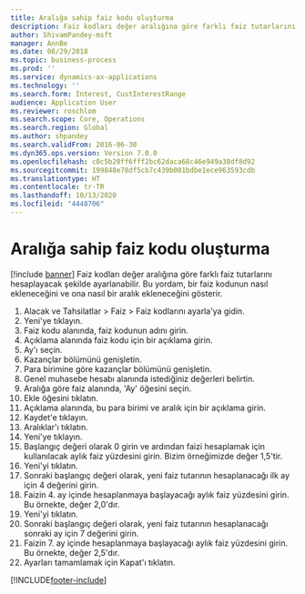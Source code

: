```yaml
---
title: Aralığa sahip faiz kodu oluşturma
description: Faiz kodları değer aralığına göre farklı faiz tutarlarını hesaplayacak şekilde ayarlanabilir.
author: ShivamPandey-msft
manager: AnnBe
ms.date: 08/29/2018
ms.topic: business-process
ms.prod: ''
ms.service: dynamics-ax-applications
ms.technology: ''
ms.search.form: Interest, CustInterestRange
audience: Application User
ms.reviewer: roschlom
ms.search.scope: Core, Operations
ms.search.region: Global
ms.author: shpandey
ms.search.validFrom: 2016-06-30
ms.dyn365.ops.version: Version 7.0.0
ms.openlocfilehash: c0c5b20ff6fff2bc62daca68c46e949a38df8d92
ms.sourcegitcommit: 199848e78df5cb7c439b001bdbe1ece963593cdb
ms.translationtype: HT
ms.contentlocale: tr-TR
ms.lasthandoff: 10/13/2020
ms.locfileid: "4448706"
---
```

# <a name="create-an-interest-code-with-a-range"></a>Aralığa sahip faiz kodu oluşturma

[!include [banner](../../includes/banner.md)]
Faiz kodları değer aralığına göre farklı faiz tutarlarını hesaplayacak şekilde ayarlanabilir. Bu yordam, bir faiz kodunun nasıl ekleneceğini ve ona nasıl bir aralık ekleneceğini gösterir.

1. Alacak ve Tahsilatlar > Faiz > Faiz kodlarını ayarla'ya gidin.
2. Yeni'ye tıklayın.
3. Faiz kodu alanında, faiz kodunun adını girin.
4. Açıklama alanında faiz kodu için bir açıklama girin.
5. Ay'ı seçin.
6. Kazançlar bölümünü genişletin.
7. Para birimine göre kazançlar bölümünü genişletin.
8. Genel muhasebe hesabı alanında istediğiniz değerleri belirtin.
9. Aralığa göre faiz alanında, 'Ay' öğesini seçin.
10. Ekle öğesini tıklatın.
11. Açıklama alanında, bu para birimi ve aralık için bir açıklama girin.
12. Kaydet'e tıklayın.
13. Aralıklar'ı tıklatın.
14. Yeni'ye tıklayın.
15. Başlangıç değeri olarak 0 girin ve ardından faizi hesaplamak için kullanılacak aylık faiz yüzdesini girin. Bizim örneğimizde değer 1,5'tir.
16. Yeni'yi tıklatın.
17. Sonraki başlangıç değeri olarak, yeni faiz tutarının hesaplanacağı ilk ay için 4 değerini girin.
18. Faizin 4. ay içinde hesaplanmaya başlayacağı aylık faiz yüzdesini girin. Bu örnekte, değer 2,0'dır.
19. Yeni'yi tıklatın.
20. Sonraki başlangıç değeri olarak, yeni faiz tutarının hesaplanacağı sonraki ay için 7 değerini girin.
21. Faizin 7. ay içinde hesaplanmaya başlayacağı aylık faiz yüzdesini girin. Bu örnekte, değer 2,5'dır.
22. Ayarları tamamlamak için Kapat'ı tıklatın.



[!INCLUDE[footer-include](../../../includes/footer-banner.md)]